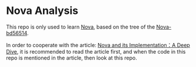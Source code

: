 # Nova Analysis

This repo is only used to learn [Nova](https://github.com/microsoft/Nova), based on the tree of the [Nova-bd56514](https://github.com/microsoft/Nova/tree/bd56514f3a5364553a31979aa1c1c480aa9e20cd).

In order to cooperate with the article: [Nova and its Implementation：A Deep Dive](https://hackmd.io/HLotSXStRmmkDqDWtnP-FA?view), it is recommended to read the article first, and when the code in this repo is mentioned in the article, then look at this repo.